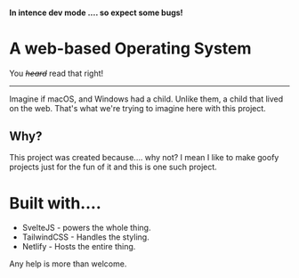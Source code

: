 #### In intence dev mode .... so expect some bugs!

# A web-based Operating System 

You ~~*heard*~~ read that right!

--------------------------

Imagine if macOS, and Windows had a child. Unlike them, a child that lived on the web. That's what we're trying to imagine here with this project.


## Why?
This project was created because.... why not? I mean I like to make goofy projects just for the fun of it and this is one such project.




# Built with....
- SvelteJS - powers the whole thing.
- TailwindCSS - Handles the styling.
- Netlify - Hosts the entire thing.

Any help is more than welcome.



